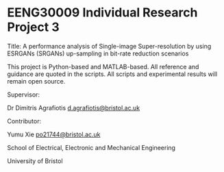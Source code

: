 # EENG30009 Individual Research Project 3

Title: A performance analysis of Single-image Super-resolution by using ESRGANs (SRGANs) up-sampling in bit-rate reduction scenarios

This project is Python-based and MATLAB-based. All reference and guidance are quoted in the scripts. All scripts and experimental results will remain open source.

Supervisor: 

Dr Dimitris Agrafiotis d.agrafiotis@bristol.ac.uk

Contributor:

Yumu Xie po21744@bristol.ac.uk 

School of Electrical, Electronic and Mechanical Engineering

University of Bristol
